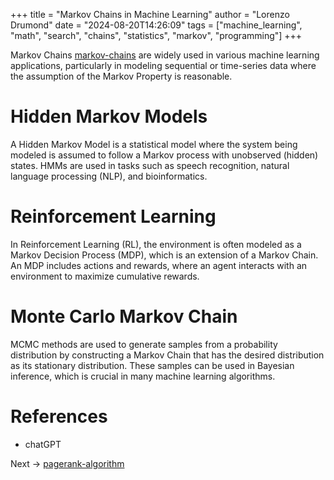 +++
title = "Markov Chains in Machine Learning"
author = "Lorenzo Drumond"
date = "2024-08-20T14:26:09"
tags = ["machine_learning",  "math",  "search",  "chains",  "statistics",  "markov",  "programming"]
+++



Markov Chains [markov-chains](/wiki/markov-chains/) are widely used in various machine learning applications, particularly in modeling sequential or time-series data where the assumption of the Markov Property is reasonable.

# Hidden Markov Models

A Hidden Markov Model is a statistical model where the system being modeled is assumed to follow a Markov process with unobserved (hidden) states. HMMs are used in tasks such as speech recognition, natural language processing (NLP), and bioinformatics.

# Reinforcement Learning

In Reinforcement Learning (RL), the environment is often modeled as a Markov Decision Process (MDP), which is an extension of a Markov Chain. An MDP includes actions and rewards, where an agent interacts with an environment to maximize cumulative rewards.

# Monte Carlo Markov Chain

MCMC methods are used to generate samples from a probability distribution by constructing a Markov Chain that has the desired distribution as its stationary distribution. These samples can be used in Bayesian inference, which is crucial in many machine learning algorithms.


# References

- chatGPT

Next -> [pagerank-algorithm](/wiki/pagerank-algorithm/)
